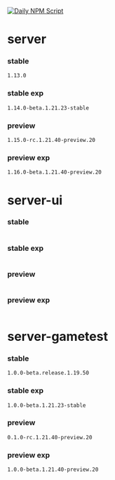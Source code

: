 [![Daily NPM Script](https://github.com/WavePlayz/minecraft-npms-auto/actions/workflows/fetch.yml/badge.svg)](https://github.com/WavePlayz/minecraft-npms-auto/actions/workflows/fetch.yml)
# server
### stable
```
1.13.0
```
### stable exp
```
1.14.0-beta.1.21.23-stable
```
### preview
```
1.15.0-rc.1.21.40-preview.20
```
### preview exp
```
1.16.0-beta.1.21.40-preview.20
```


# server-ui
### stable
```

```
### stable exp
```

```
### preview
```

```
### preview exp
```

```


# server-gametest
### stable
```
1.0.0-beta.release.1.19.50
```
### stable exp
```
1.0.0-beta.1.21.23-stable
```
### preview
```
0.1.0-rc.1.21.40-preview.20
```
### preview exp
```
1.0.0-beta.1.21.40-preview.20
```


